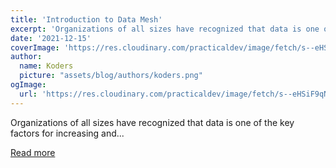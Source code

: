 ```yaml
---
title: 'Introduction to Data Mesh'
excerpt: 'Organizations of all sizes have recognized that data is one of the key factors for increasing and...'
date: '2021-12-15'
coverImage: 'https://res.cloudinary.com/practicaldev/image/fetch/s--eHSiF9qN--/c_imagga_scale,f_auto,fl_progressive,h_420,q_auto,w_1000/https://dev-to-uploads.s3.amazonaws.com/uploads/articles/qkj7bco6fcj8ia2y4ds2.jpg'
author:
  name: Koders
  picture: "assets/blog/authors/koders.png"
ogImage:
  url: 'https://res.cloudinary.com/practicaldev/image/fetch/s--eHSiF9qN--/c_imagga_scale,f_auto,fl_progressive,h_420,q_auto,w_1000/https://dev-to-uploads.s3.amazonaws.com/uploads/articles/qkj7bco6fcj8ia2y4ds2.jpg'
---
```


Organizations of all sizes have recognized that data is one of the key factors for increasing and...

[Read more](https://dev.to/aws-builders/introduction-to-data-mesh-3f1b)

